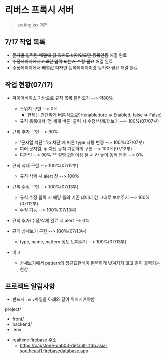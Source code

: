 # 리버스 프록시 서버

> setting.jsx 개편

## 7/17 작업 목록

- ~~문자열 입력칸 배열에 값 있어도 비어있으면 등록안됨~~ 해결 완료
- ~~수정페이지에서 null값 입력 되는거 수정 필요~~ 해결 완료
- ~~수정페이지에서 배열값 디자인 등록페이지이랑 동기화 필요~~ 해결 완료

## 작업 현황(07/17)

- 파이어베이스 기반으로 규칙 목록 불러오기 --> 약80%

  - 스위치 구현 --> 0%
    - 현재는 간단하게 버튼식으로만(enable:ture => Enabled, false => False)
  - 규칙 목록에서 '점 세개 버튼' 클릭 시 수정/삭제/더보기 --> 100%(07/07부)

- 규칙 추가 구현 --> 90%

  - '문자열 차단', 'ip 차단'에 따른 type 자동 변경 --> 100%(07/07부)
  - 여러 문자열, ip 차단 규칙 가능하게 구현 --> 100%(07/12부)
  - 디자인 --> 90%
    \*\* 설명 2줄 이상 될 시 칸 높이 동적 변경 --> 0%

- 규칙 삭제 구현 --> 100%(07/12부)

  - 규칙 삭제 시 alert 창 --> 100%

- 규칙 수정 구현 --> 100%(07/13부)

  - 규칙 수정 클릭 시 해당 룰의 기존 데이터 값 그대로 보여주기 --> 100%(07/12부)
  - 수정 기능 --> 100%(07/13부)

- 규칙 추가/수정/삭제 완료 시 alert --> 0%

- 규칙 상세보기 구현 --> 100%(07/13부)

  - type, name, pattern 정도 보여주기 --> 100%(07/13부)

* 버그

  - 상세보기에서 pattern의 정규표현식이 완벽하게 벗겨지지 않고 같이 출력되는 현상

## 프로젝트 알림사항

- 반드시 `.env`파일을 아래와 같이 위치시켜야함

project/

- front/
- backend/
- .env

* realtime firebase 주소
  - https://capstone-dab03-default-rtdb.asia-southeast1.firebasedatabase.app
